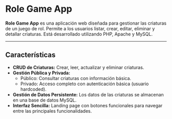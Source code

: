 # Role Game App

**Role Game App** es una aplicación web diseñada para gestionar las criaturas de un juego de rol. Permite a los usuarios listar, crear, editar, eliminar y detallar criaturas. Está desarrollado utilizando PHP, Apache y MySQL.

---

## Características

- **CRUD de Criaturas:** Crear, leer, actualizar y eliminar criaturas.
- **Gestión Pública y Privada:**
  - Público: Consultar criaturas con información básica.
  - Privado: Acceso completo con autenticación básica (usuario hardcoded).
- **Gestión de Datos Persistente:** Los datos de las criaturas se almacenan en una base de datos MySQL.
- **Interfaz Sencilla:** Landing page con botones funcionales para navegar entre las principales funcionalidades.
